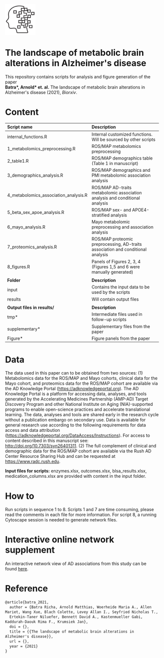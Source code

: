 <img src="brain.png" width="100" height="100"> 

# The landscape of metabolic brain alterations in Alzheimer's disease

This repository contains scripts for analysis and figure generation of the paper<br/> **Batra\*, Arnold\* et. al.** The landscape of metabolic brain alterations in Alzheimer's disease (2021), *Biorxiv*.

# Content
| Script name | Description |
| :--- | :--- |
| internal_functions.R  | Internal customized functions. Will be sourced by other scripts |
| 1_metabolomics_preprocessing.R| ROS/MAP metabolomics preprocessing |
| 2_table1.R  | ROS/MAP demographics table (Table 1 in manuscript) |
| 3_demographics_analysis.R | ROS/MAP demographics and PMI metabolomic association analysis|
| 4_metabolomics_association_analysis.R | ROS/MAP AD-traits metabolomic association analysis and conditional analysis |
| 5_beta_sex_apoe_analysis.R | ROS/MAP sex- and APOE4-stratified analysis |
| 6_mayo_analysis.R  | Mayo metabolomic preprocessing and association analysis |
| 7_proteomics_analysis.R | ROS/MAP proteomic preprocessing, AD-traits association and conditional analysis |
| 8_figures.R  | Panels of Figures 2, 3, 4 (Figures 1,5 and 6 were manually generated) |
|||
| **Folder** | **Description** |
| input | Contains the input data to be used by the scripts |
| results | Will contain output files |
|||
| **Output files in results/** | **Description** |
| tmp* | Intermediate files used in follow-up scripts |
| supplementary* | Supplementary files from the paper |
| Figure* | Figure panels from the paper |

# Data

The data used in this paper can to be obtained from two sources: (1) Metabolomics data for the ROS/MAP and Mayo cohorts, clinical data for the Mayo cohort, and proteomics data for the ROS/MAP cohort are available via the AD Knowledge Portal (https://adknowledgeportal.org). The AD Knowledge Portal is a platform for accessing data, analyses, and tools generated by the Accelerating Medicines Partnership (AMP-AD) Target Discovery Program and other National Institute on Aging (NIA)-supported programs to enable open-science practices and accelerate translational learning. The data, analyses and tools are shared early in the research cycle without a publication embargo on secondary use. Data is available for general research use according to the following requirements for data access and data attribution (https://adknowledgeportal.org/DataAccess/Instructions). For access to content described in this manuscript see: http://doi.org/10.7303/syn26401311. (2) The full complement of clinical and demographic data for the ROS/MAP cohort are available via the Rush AD Center Resource Sharing Hub and can be requested at https://www.radc.rush.edu.

**Input files for scripts:** enzymes.xlsx, outcomes.xlsx, blsa_results.xlsx, medication_columns.xlsx are provided with content in the input folder. 

# How to

Run scripts in sequence 1 to 8. Scripts 1 and 7 are time consuming, please read the comments in each file for more information. For script 8, a running Cytoscape session is needed to generate network files.
 
# Interactive online network supplement

An interactive network view of AD associations from this study can be found <a href="https://omicscience.org/apps/brainmwas/">here</a>.

# Reference

```
@article{batra_2021,
  author = {Batra Richa, Arnold Matthias, Woerheide Maria A., Allen Mariet, Wang Xue, Blach Colette, Levey Allan I., Seyfried Nicholas T.,
  Ertekin-Taner Niluefer, Bennett David A., Kastenmueller Gabi, Kaddurah-Daouk Rima F., Krumsiek Jan},
  doi = {},
  title = {{The landscape of metabolic brain alterations in Alzheimer's disease}},
  url = {},
  year = {2021}
}
```
